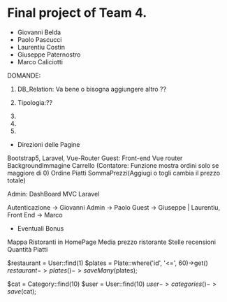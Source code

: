 # Final project of Team 4.
- Giovanni Belda
- Paolo Pascucci
- Laurentiu Costin
- Giuseppe Paternostro
- Marco Caliciotti

DOMANDE:

1) DB_Relation:
Va bene o bisogna aggiungere altro ?? 

2) Tipologia:??

3) 

4) 

5) 


- Direzioni delle Pagine 

Bootstrap5, Laravel, Vue-Router
Guest:
Front-end Vue router
BackgroundImmagine
Carrello (Contatore: Funzione mostra ordini solo se maggiore di 0)
Ordine Piatti SommaPrezzi(Aggiugi o togli cambia il prezzo totale)

Admin:
DashBoard MVC Laravel 


Autenticazione -> Giovanni 
Admin -> Paolo
Guest -> Giuseppe | Laurentiu, Front End -> Marco
 

 
- Eventuali Bonus

Mappa Ristoranti in HomePage
Media prezzo ristorante
Stelle recensioni 
Quantità Piatti


$restaurant = User::find(1)
$plates = Plate::where('id', '<=', 60)->get()
$restaurant->plates()->saveMany($plates);

$cat = Category::find(10)
$user = User::find(10)
$user->categories()->save($cat);
